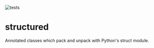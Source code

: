 ![tests](https://github.com/lojack5/structured/actions/workflows/tests.yml/badge.svg)

# structured
Annotated classes which pack and unpack with Python's struct module.
